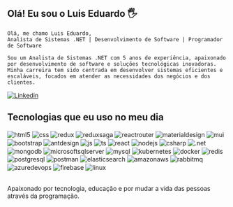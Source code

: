 ## Olá! Eu sou o Luis Eduardo 🖐️

```
Olá, me chamo Luis Eduardo,
Analista de Sistemas .NET | Desenvolvimento de Software | Programador de Software

Sou um Analista de Sistemas .NET com 5 anos de experiência, apaixonado por desenvolvimento de software e soluções tecnológicas inovadoras. Minha carreira tem sido centrada em desenvolver sistemas eficientes e escaláveis, focados em atender as necessidades dos negócios e dos clientes.
```

[![Linkedin](https://img.shields.io/badge/Linkedin-0E76A8?style=for-the-badge&logo=linkedin&logoColor=#0E76A8)](https://www.linkedin.com/in/luiseduardojulio/)

<!--
![Fraga GitHub stats](https://github-readme-stats.vercel.app/api?username=LuisEduJulio&show_icons=true&theme=dracula&count_private=true)
-->

## Tecnologias que eu uso no meu dia

<div style="display: inline_block">
  	<img align="center" alt="html5" src="https://img.shields.io/badge/HTML5-E34F26?style=for-the-badge&logo=html5&logoColor=white" />
  	<img align="center" alt="css" src="https://img.shields.io/badge/CSS3-764ABC?style=for-the-badge&logo=css3&logoColor=white" />
	  <img align="center" alt="redux" src="https://img.shields.io/badge/redux-FFCA28?style=for-the-badge&logo=redux&logoColor=white" />
	  <img align="center" alt="reduxsaga" src="https://img.shields.io/badge/reduxsaga-999999?style=for-the-badge&logo=reduxsaga&logoColor=white" />
	  <img align="center" alt="reactrouter" src="https://img.shields.io/badge/reactrouter-CA4245?style=for-the-badge&logo=reactrouter&logoColor=white" />
	  <img align="center" alt="materialdesign" src="https://img.shields.io/badge/materialdesign-757575?style=for-the-badge&logo=reactrouter&logoColor=white" />
	  <img align="center" alt="mui" src="https://img.shields.io/badge/mui-007FFF?style=for-the-badge&logo=reactrouter&logoColor=white" />
	  <img align="center" alt="bootstrap" src="https://img.shields.io/badge/bootstrap-7952B3?style=for-the-badge&logo=reactrouter&logoColor=white" />
	  <img align="center" alt="antdesign" src="https://img.shields.io/badge/antdesign-0170FE?style=for-the-badge&logo=reactrouter&logoColor=white" />
  	<img align="center" alt="js" src="https://img.shields.io/badge/JavaScript-F7DF1E?style=for-the-badge&logo=javascript&logoColor=black" />
  	<img align="center" alt="ts" src="https://img.shields.io/badge/TypeScript-007ACC?style=for-the-badge&logo=typescript&logoColor=white" />
  	<img align="center" alt="react" src="https://img.shields.io/badge/React-20232A?style=for-the-badge&logo=react&logoColor=61DAFB" />
  	<img align="center" alt="nodejs" src="https://img.shields.io/badge/Node.js-43853D?style=for-the-badge&logo=node.js&logoColor=white" />
  	<img align="center" alt="csharp" src="https://img.shields.io/badge/csharp-43853D?style=for-the-badge&logo=csharp&logoColor=white" />
 	  <img align="center" alt=".net" src="https://img.shields.io/badge/.net-512BD4?style=for-the-badge&logo=.net&logoColor=white" />
	  <img align="center" alt="mongodb" src="https://img.shields.io/badge/mongodb-47A248?style=for-the-badge&logo=mongodb&logoColor=white" />
	  <img align="center" alt="microsoftsqlserver" src="https://img.shields.io/badge/microsoftsqlserver-CC2927?style=for-the-badge&logo=microsoftsqlserver&logoColor=white" />
	  <img align="center" alt="mysql" src="https://img.shields.io/badge/mysql-4479A1?style=for-the-badge&logo=mysql&logoColor=white" />
	  <img align="center" alt="kubernetes" src="https://img.shields.io/badge/kubernetes-326CE5?style=for-the-badge&logo=kubernetes&logoColor=white" />
	  <img align="center" alt="docker" src="https://img.shields.io/badge/docker-2496ED?style=for-the-badge&logo=docker&logoColor=white" />
	  <img align="center" alt="redis" src="https://img.shields.io/badge/redis-DC382D?style=for-the-badge&logo=redis&logoColor=white" />
	  <img align="center" alt="postgresql" src="https://img.shields.io/badge/postgresql-4169E1?style=for-the-badge&logo=postgresql&logoColor=white" />
	  <img align="center" alt="postman" src="https://img.shields.io/badge/postman-FF6C37?style=for-the-badge&logo=postman&logoColor=white" />
	  <img align="center" alt="elasticsearch" src="https://img.shields.io/badge/elasticsearch-005571?style=for-the-badge&logo=elasticsearch&logoColor=white" />
	  <img align="center" alt="amazonaws" src="https://img.shields.io/badge/amazonaws-232F3E?style=for-the-badge&logo=amazonaws&logoColor=white" />
	  <img align="center" alt="rabbitmq" src="https://img.shields.io/badge/rabbitmq-FF6600?style=for-the-badge&logo=rabbitmq&logoColor=white" />
	  <img align="center" alt="azuredevops" src="https://img.shields.io/badge/azuredevops-0078D7?style=for-the-badge&logo=azuredevops&logoColor=white" />
	  <img align="center" alt="firebase" src="https://img.shields.io/badge/firebase-FFCA28?style=for-the-badge&logo=firebase&logoColor=white" />
	  <img align="center" alt="linux" src="https://img.shields.io/badge/linux-FCC624?style=for-the-badge&logo=reactrouter&logoColor=white" />
</div>

<br/>

Apaixonado por tecnologia, educação e por mudar a vida das pessoas através da programação.
